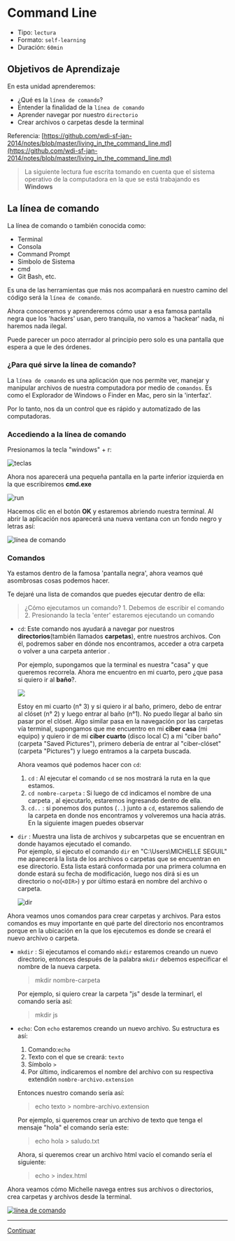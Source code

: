 # Command Line

- Tipo: `lectura`
- Formato: `self-learning`
- Duración: `60min`

## Objetivos de Aprendizaje

En esta unidad aprenderemos:

- ¿Qué es la `línea de comando`?
- Entender la finalidad de la `línea de comando`
- Aprender  navegar por nuestro `directorio`
- Crear archivos o carpetas desde la terminal

Referencia:
[https://github.com/wdi-sf-jan-2014/notes/blob/master/living_in_the_command_line.md](https://github.com/wdi-sf-jan-2014/notes/blob/master/living_in_the_command_line.md)

>La siguiente lectura fue escrita tomando en cuenta que el sistema operativo de
  la computadora en la que se está trabajando es **Windows**

## La línea de comando

La línea de comando o también conocida como:
  - Terminal
  - Consola
  - Command Prompt
  - Simbolo de Sistema
  - cmd
  - Git Bash, etc.
  
Es una de las herramientas que más nos acompañará en nuestro camino del código
será la `línea de comando`. 

Ahora conoceremos y aprenderemos cómo usar a esa famosa pantalla negra que los
'hackers' usan, pero tranquila, no vamos a 'hackear' nada, ni haremos nada
ilegal.

Puede parecer un poco aterrador al principio pero solo es una pantalla que
espera a que le des órdenes.

### ¿Para qué sirve la línea de comando?

La `línea de comando` es una aplicación que nos permite ver, manejar y
manipular archivos de nuestra computadora por medio de `comandos`. Es como el
Explorador de Windows o Finder en Mac, pero sin la 'interfaz'.

Por lo tanto, nos da un control que es rápido y automatizado de las
computadoras.

### Accediendo a la línea de comando

Presionamos la tecla "windows" + r:

![teclas](https://fotos.subefotos.com/a6a1b60bf468d78e96b6b5c06b61e2d9o.png)

Ahora   nos aparecerá una pequeña pantalla en la parte inferior izquierda en la que
escribiremos **cmd.exe**

![run](https://fotos.subefotos.com/cea26152bf305a4ad536c7107fdc2f41o.png)

Hacemos clic en el botón **OK** y estaremos abriendo nuestra terminal. Al abrir
la aplicación nos aparecerá una nueva ventana con un fondo negro y letras así:

![línea de comando](https://fotos.subefotos.com/4fda00e92300cda89ff141f0265d6227o.png)

### Comandos

Ya estamos dentro de la famosa 'pantalla negra', ahora veamos qué asombrosas
cosas podemos hacer.

Te dejaré una lista de comandos que puedes ejecutar dentro de ella:

>¿Cómo ejecutamos un comando?
    1. Debemos de escribir el comando
    2. Presionando la tecla 'enter' estaremos ejecutando un comando

- `cd`: Este comando nos ayudará a navegar por nuestros **directorios**(también
  llamados **carpetas**), entre nuestros archivos. Con él, podremos saber en
  dónde nos encontramos, acceder a otra carpeta o volver a una carpeta anterior
  .

  Por ejemplo, supongamos que la terminal es nuestra "casa" y que queremos
  recorrela. Ahora me encuentro en mi cuarto, pero ¿que pasa si quiero ir al
  **baño**?.

  ![](https://fotos.subefotos.com/31c6b9a7726517ce121b0e66f283deaao.png)  

  Estoy en mi cuarto (n° 3) y si quiero ir al baño, primero, debo de entrar al
  clóset (n° 2) y luego entrar al baño (n°1). No puedo llegar al baño sin pasar
  por el clóset.
  Algo similar pasa en la navegación por las carpetas vía terminal, supongamos
  que me encuentro en mi **ciber casa** (mi equipo) y quiero ir de mi **ciber
  cuarto** (disco local C) a mi "ciber baño" (carpeta "Saved Pictures"),
  primero debería de entrar al "ciber-clóset"(carpeta "Pictures") y luego
  entramos a la carpeta buscada.
  
  Ahora veamos qué podemos hacer con `cd`:
     1. `cd` : Al ejecutar el comando `cd` se nos mostrará la ruta en la que estamos.
     2. `cd nombre-carpeta` : Si luego de cd indicamos el nombre de una carpeta
     , al ejecutarlo, estaremos ingresando dentro de ella.
     3. `cd..` : si ponemos dos puntos (`..`) junto a `cd`, estaremos saliendo
     de la carpeta en donde nos encontramos y volveremos una hacia atrás.
  En la siguiente imagen puedes observar
     

- `dir` : Muestra una lista de archivos y subcarpetas que se encuentran en donde hayamos ejecutado el comando.  
  Por ejemplo, si ejecuto el comando `dir` en "C:\Users\MICHELLE SEGUIL" me aparecerá la lista de los archivos o carpetas que se encuentran en ese directorio. Esta lista estará conformada por una primera columna en donde estará su fecha de modificación, luego nos dirá si es un directorio o no(`<DIR>`) y por último estará en nombre del archivo o carpeta.  

    ![dir](https://fotos.subefotos.com/952cc99911a69bc648cd82b5cc63937bo.png)

Ahora veamos unos comandos para crear carpetas y archivos. Para estos comandos
es muy importante en qué parte del directorio nos encontramos porque en la
ubicación en la que los ejecutemos es donde se creará el nuevo archivo o
carpeta.

- `mkdir` : Si ejecutamos el comando `mkdir` estaremos creando un nuevo
  directorio, entonces después de la palabra `mkdir` debemos especificar el
  nombre de la nueva carpeta. 
  >mkdir nombre-carpeta

  Por ejemplo, si quiero crear la carpeta "js" desde la terminarl, el comando
  sería así:
    >mkdir js

- `echo`: Con `echo` estaremos creando un nuevo archivo. Su estructura es así:
  1. Comando:`echo`
  2. Texto con el que se creará: `texto`
  3. Símbolo `>`
  4. Por último, indicaremos el nombre del archivo con su respectiva extendión
    `nombre-archivo.extension`

    Entonces nuestro comando sería así:
    >echo texto > nombre-archivo.extension

    Por ejemplo, si queremos crear un archivo de texto que tenga el mensaje
    "hola" el comando sería este:
    >echo hola > saludo.txt

    Ahora, si queremos crear un archivo html vacío el comando sería el
    siguiente:
    >echo > index.html

Ahora veamos cómo Michelle navega entres sus archivos o directorios, crea
carpetas y archivos desde la terminal.

[![línea de comando](https://img.youtube.com/vi/DWFZaG6qU5w/0.jpg)](https://www.youtube.com/watch?v=DWFZaG6qU5w)  

***

[Continuar](02-git.md)